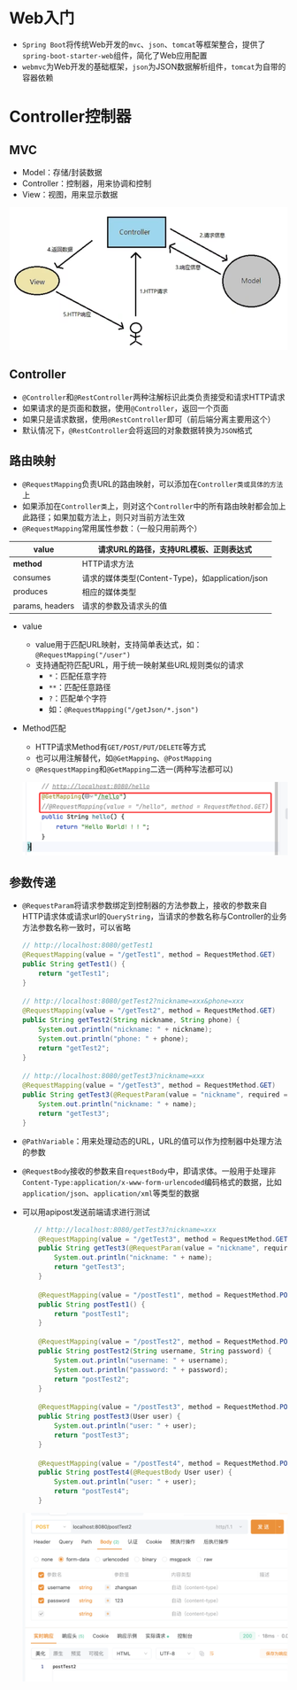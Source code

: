 # Web入门

- `Spring Boot`将传统Web开发的`mvc`、`json`、`tomcat`等框架整合，提供了`spring-boot-starter-web`组件，简化了Web应用配置
- `webmvc`为Web开发的基础框架，`json`为JSON数据解析组件，`tomcat`为自带的容器依赖

# Controller控制器

## MVC

- Model：存储/封装数据
- Controller：控制器，用来协调和控制
- View：视图，用来显示数据

![image-20250526231202846](./images/image-20250526231202846.png)

## Controller

- `@Controller`和`@RestController`两种注解标识此类负责接受和请求HTTP请求
- 如果请求的是页面和数据，使用`@Controller`，返回一个页面
- 如果只是请求数据，使用`@RestController`即可（前后端分离主要用这个）
- 默认情况下，`@RestController`会将返回的对象数据转换为`JSON`格式

## 路由映射

- `@RequestMapping`负责URL的路由映射，可以添加在`Controller类或具体的方法`上
- 如果添加在`Controller类`上，则对这个`Controller`中的所有路由映射都会加上此路径；如果加载方法上，则只对当前方法生效
- `@RequestMapping`常用属性参数：（一般只用前两个）

| **value**       | 请求URL的路径，支持URL模板、正则表达式           |
| --------------- | ------------------------------------------------ |
| **method**      | HTTP请求方法                                     |
| consumes        | 请求的媒体类型(Content-Type)，如application/json |
| produces        | 相应的媒体类型                                   |
| params, headers | 请求的参数及请求头的值                           |

- value

  - value用于匹配URL映射，支持简单表达式，如：`@RequestMapping("/user")`
  - 支持通配符匹配URL，用于统一映射某些URL规则类似的请求
    - `*`：匹配任意字符
    - `**`：匹配任意路径
    - `?`：匹配单个字符
    - 如：`@RequestMapping("/getJson/*.json")`

- Method匹配

  - HTTP请求Method有`GET/POST/PUT/DELETE`等方式
  - 也可以用注解替代，如`@GetMapping`、`@PostMapping`
  - `@ResquestMapping`和`@GetMapping`二选一(两种写法都可以)

  ![image-20250527163210957](./images/image-20250527163210957.png)

## 参数传递

- `@RequestParam`将请求参数绑定到控制器的方法参数上，接收的参数来自HTTP请求体或请求url的`QueryString`，当请求的参数名称与Controller的业务方法参数名称一致时，可以省略

  ```java
  // http://localhost:8080/getTest1
  @RequestMapping(value = "/getTest1", method = RequestMethod.GET)
  public String getTest1() {
      return "getTest1";
  }
  
  // http://localhost:8080/getTest2?nickname=xxx&phone=xxx
  @RequestMapping(value = "/getTest2", method = RequestMethod.GET)
  public String getTest2(String nickname, String phone) {
      System.out.println("nickname: " + nickname);
      System.out.println("phone: " + phone);
      return "getTest2";
  }
  
  // http://localhost:8080/getTest3?nickname=xxx
  @RequestMapping(value = "/getTest3", method = RequestMethod.GET)
  public String getTest3(@RequestParam(value = "nickname", required = false) String name) {
      System.out.println("nickname: " + name);
      return "getTest3";
  }
  ```

- `@PathVariable`：用来处理动态的URL，URL的值可以作为控制器中处理方法的参数

- `@RequestBody`接收的参数来自`requestBody`中，即请求体。一般用于处理非`Content-Type:application/x-www-form-urlencoded`编码格式的数据，比如`application/json`、`application/xml`等类型的数据

- 可以用apipost发送前端请求进行测试

  ```java
     // http://localhost:8080/getTest3?nickname=xxx
      @RequestMapping(value = "/getTest3", method = RequestMethod.GET)
      public String getTest3(@RequestParam(value = "nickname", required = false) String name) {
          System.out.println("nickname: " + name);
          return "getTest3";
      }
  
      @RequestMapping(value = "/postTest1", method = RequestMethod.POST)
      public String postTest1() {
          return "postTest1";
      }
  
      @RequestMapping(value = "/postTest2", method = RequestMethod.POST)
      public String postTest2(String username, String password) {
          System.out.println("username: " + username);
          System.out.println("password: " + password);
          return "postTest2";
      }
  
      @RequestMapping(value = "/postTest3", method = RequestMethod.POST)
      public String postTest3(User user) {
          System.out.println("user: " + user);
          return "postTest3";
      }
  
      @RequestMapping(value = "/postTest4", method = RequestMethod.POST)
      public String postTest4(@RequestBody User user) {
          System.out.println("user: " + user);
          return "postTest4";
      }
  ```

  <img src="./images/image-20250527165519023.png" alt="image-20250527165519023" style="zoom: 50%;" />
